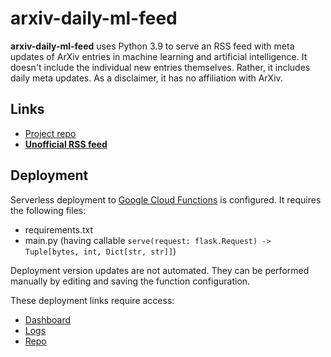 # arxiv-daily-ml-feed
**arxiv-daily-ml-feed** uses Python 3.9 to serve an RSS feed with meta updates of ArXiv entries in machine learning and
artificial intelligence.
It doesn't include the individual new entries themselves. Rather, it includes daily meta updates.
As a disclaimer, it has no affiliation with ArXiv.

## Links
* [Project repo](https://github.com/ml-feeds/arxiv-daily-ml-feed)
* [**Unofficial RSS feed**](https://us-east1-ml-feeds.cloudfunctions.net/arxiv-daily-ml)

## Deployment
Serverless deployment to [Google Cloud Functions](https://console.cloud.google.com/functions/) is configured.
It requires the following files:
* requirements.txt
* main.py (having callable `serve(request: flask.Request) -> Tuple[bytes, int, Dict[str, str]]`)

Deployment version updates are not automated.
They can be performed manually by editing and saving the function configuration.

These deployment links require access:
* [Dashboard](https://console.cloud.google.com/functions/details/us-east1/arxiv-daily-ml?project=ml-feeds)
* [Logs](https://console.cloud.google.com/logs?service=cloudfunctions.googleapis.com&key1=arxiv-daily-ml&key2=us-east1&project=ml-feeds)
* [Repo](https://source.cloud.google.com/ml-feeds/github_ml-feeds_arxiv-daily-ml-feed)
